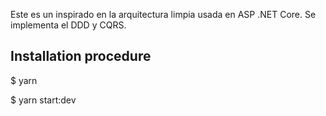 Este es un inspirado en la arquitectura limpia usada en ASP .NET Core. Se implementa el DDD y CQRS.

## Installation procedure

$ yarn

$ yarn start:dev

